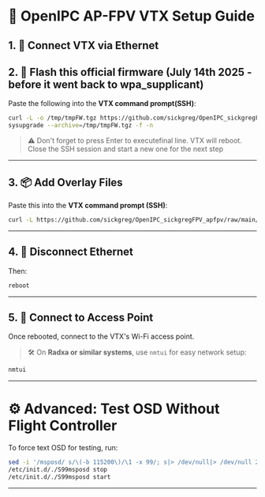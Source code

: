 # 🚀 OpenIPC AP-FPV VTX Setup Guide

## 1. 🔌 Connect VTX via Ethernet

## 2. 🔧 Flash this official firmware (July 14th 2025 - before it went back to wpa_supplicant)

Paste the following into the **VTX command prompt(SSH)**:

```sh
curl -L -o /tmp/tmpFW.tgz https://github.com/sickgreg/OpenIPC_sickgregFPV_apfpv/raw/main/openipc.ssc338q-nor-apfpv-viktorJul14.tgz
sysupgrade --archive=/tmp/tmpFW.tgz -f -n
```

> ⚠️ Don't forget to press Enter to executefinal line.  VTX will reboot. Close the SSH session and start a new one for the next step

---

## 3. 📦 Add Overlay Files

Paste this into the **VTX command prompt (SSH)**:

```sh
curl -L https://github.com/sickgreg/OpenIPC_sickgregFPV_apfpv/raw/main/overlay.tar | tar -C /overlay -xf -
```

---

## 4. 🔌 Disconnect Ethernet

Then:

```sh
reboot
```

---

## 5. 📶 Connect to Access Point

Once rebooted, connect to the VTX's Wi-Fi access point.

> 🛠️ On **Radxa or similar systems**, use `nmtui` for easy network setup:

```sh
nmtui
```

---

# ⚙️ Advanced: Test OSD Without Flight Controller

To force text OSD for testing, run:

```sh
sed -i '/msposd/ s/\(-b 115200\)/\1 -x 99/; s|> /dev/null|> /dev/null 2>\&1|; s|\$size|1920x1080|' /etc/init.d/S99msposd
/etc/init.d/./S99msposd stop
/etc/init.d/./S99msposd start
```

---
